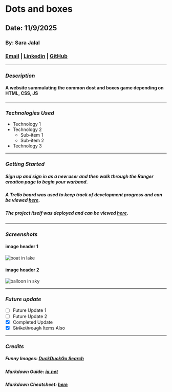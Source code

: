 # Dots and boxes
## Date: 11/9/2025
### By: Sara Jalal
### [Email](mailto:saraalkhozaae@gmail.com) | [Linkedin](https://www.linkedin.com/in/sara-alkhozaae) | [GitHub](https://github.com/sarajalal2004)
***
### ***Description***
#### A website summulating the common dost and boxes game depending on HTML, CSS, JS
***
### ***Technologies Used***
* Technology 1
* Technology 2
    * Sub-item 1
    * Sub-item 2
* Technology 3
***
### ***Getting Started***
##### Sign up and sign in as a new user and then walk through the Ranger creation page to begin your warband.  
##### A Trello board was used to keep track of development  progress and can be viewed [here]().  
##### The project itself was deployed and can be viewed [here]().

***
### ***Screenshots***
#### image header 1
![boat in lake](https://external-content.duckduckgo.com/iu/?u=https%3A%2F%2Fimg.freepik.com%2Fpremium-photo%2Fbest-amazing-wonderful-this-photo-take-this-picture-your-work-ai-generated-top-lovely-photo_1169327-105130.jpg&f=1&nofb=1&ipt=660ef687950ebc3c99312206e027a85530abd597fb0d01099b522628ae787e0d)
#### image header 2
![balloon in sky](https://external-content.duckduckgo.com/iu/?u=https%3A%2F%2Fwww.akamai.com%2Fsite%2Fim-demo%2Fperceptual-standard.jpg%3Fimbypass%3Dtrue&f=1&nofb=1&ipt=c3cb94c3708f78fd4584fe1380224dfcbdfe4f281f89dcd0f8258308190c085b)
***
### ***Future update***
- [ ] Future Update 1
- [ ] Future Update 2
- [x] Completed Update
- [x] ~~Strikethrough~~ Items Also
***
### ***Credits***
##### Funny Images: [DuckDuckGo Search](http://www.duckduckgo.com)  
##### Markdown Guide: [ia.net](https://ia.net/writer/support/basics/markdown-guide)  
##### Markdown Cheatsheet: [here](https://www.markdownguide.org/cheat-sheet/)
